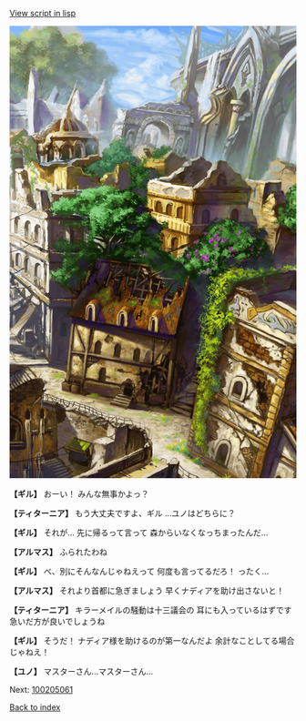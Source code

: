 [View script in lisp](../scripts/100205053.txt)

![ghost_town2.png](../images/backgrounds/ghost_town2.png)

**【ギル】**
おーい！
みんな無事かよっ？

**【ティターニア】**
もう大丈夫ですよ、ギル
…ユノはどちらに？

**【ギル】**
それが…
先に帰るって言って
森からいなくなっちまったんだ…

**【アルマス】**
ふられたわね

**【ギル】**
べ、別にそんなんじゃねえって
何度も言ってるだろ！
ったく…

**【アルマス】**
それより首都に急ぎましょう
早くナディアを助け出さないと！

**【ティターニア】**
キラーメイルの騒動は十三議会の
耳にも入っているはずです
急いだ方が良いでしょうね

**【ギル】**
そうだ！
ナディア様を助けるのが第一なんだよ
余計なことしてる場合じゃねえ！

**【ユノ】**
マスターさん…マスターさん…


Next: [100205061](100205061.md)

[Back to index](index.md)
